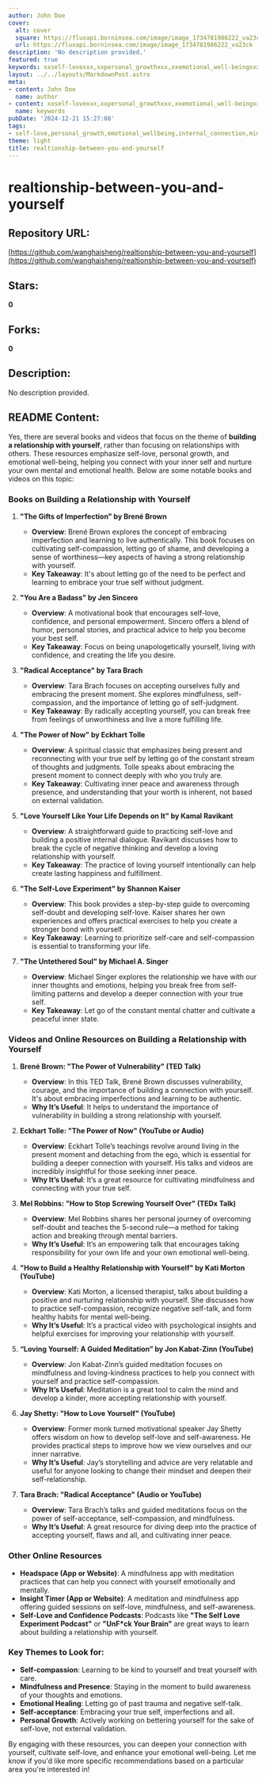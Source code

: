 ```yaml
---
author: John Doe
cover:
  alt: cover
  square: https://fluxapi.borninsea.com/image/image_1734781986222_va23ck
  url: https://fluxapi.borninsea.com/image/image_1734781986222_va23ck
description: 'No description provided.'
featured: true
keywords: xxself-lovexxx,xxpersonal_growthxxx,xxemotional_well-beingxxx,xxself-compassionxxx,xxmental_healthxxx,xxself-acceptancexxx,xxself-awarenessxxx,xxradical_acceptancexxx,xxmindfulnessxxx,xxpresent_momentxxx,xxinner_peacexxx,xxself-worthxxx,xxpositive_internal_dialoguexxx,xxself-carexxx,xxself-validationxxx,xxauthenticityxxx,xxemotional_healthxxx,xxself-empowermentxxx
layout: ../../layouts/MarkdownPost.astro
meta:
- content: John Doe
  name: author
- content: xxself-lovexxx,xxpersonal_growthxxx,xxemotional_well-beingxxx,xxself-compassionxxx,xxmental_healthxxx,xxself-acceptancexxx,xxself-awarenessxxx,xxradical_acceptancexxx,xxmindfulnessxxx,xxpresent_momentxxx,xxinner_peacexxx,xxself-worthxxx,xxpositive_internal_dialoguexxx,xxself-carexxx,xxself-validationxxx,xxauthenticityxxx,xxemotional_healthxxx,xxself-empowermentxxx
  name: keywords
pubDate: '2024-12-21 15:27:08'
tags:
- self-love,personal_growth,emotional_wellbeing,internal_connection,mindfulness,spiritual_growth,relationship_with_self
theme: light
title: realtionship-between-you-and-yourself
---
```


# realtionship-between-you-and-yourself

## Repository URL: 
[https://github.com/wanghaisheng/realtionship-between-you-and-yourself](https://github.com/wanghaisheng/realtionship-between-you-and-yourself)

## Stars: 
**0**

## Forks: 
**0**

## Description: 
No description provided.

## README Content: 
Yes, there are several books and videos that focus on the theme of **building a relationship with yourself**, rather than focusing on relationships with others. These resources emphasize self-love, personal growth, and emotional well-being, helping you connect with your inner self and nurture your own mental and emotional health. Below are some notable books and videos on this topic:

### **Books on Building a Relationship with Yourself**

1. **"The Gifts of Imperfection" by Brené Brown**
   - **Overview**: Brené Brown explores the concept of embracing imperfection and learning to live authentically. This book focuses on cultivating self-compassion, letting go of shame, and developing a sense of worthiness—key aspects of having a strong relationship with yourself.
   - **Key Takeaway**: It's about letting go of the need to be perfect and learning to embrace your true self without judgment.

2. **"You Are a Badass" by Jen Sincero**
   - **Overview**: A motivational book that encourages self-love, confidence, and personal empowerment. Sincero offers a blend of humor, personal stories, and practical advice to help you become your best self.
   - **Key Takeaway**: Focus on being unapologetically yourself, living with confidence, and creating the life you desire.

3. **"Radical Acceptance" by Tara Brach**
   - **Overview**: Tara Brach focuses on accepting ourselves fully and embracing the present moment. She explores mindfulness, self-compassion, and the importance of letting go of self-judgment.
   - **Key Takeaway**: By radically accepting yourself, you can break free from feelings of unworthiness and live a more fulfilling life.

4. **"The Power of Now" by Eckhart Tolle**
   - **Overview**: A spiritual classic that emphasizes being present and reconnecting with your true self by letting go of the constant stream of thoughts and judgments. Tolle speaks about embracing the present moment to connect deeply with who you truly are.
   - **Key Takeaway**: Cultivating inner peace and awareness through presence, and understanding that your worth is inherent, not based on external validation.

5. **"Love Yourself Like Your Life Depends on It" by Kamal Ravikant**
   - **Overview**: A straightforward guide to practicing self-love and building a positive internal dialogue. Ravikant discusses how to break the cycle of negative thinking and develop a loving relationship with yourself.
   - **Key Takeaway**: The practice of loving yourself intentionally can help create lasting happiness and fulfillment.

6. **"The Self-Love Experiment" by Shannon Kaiser**
   - **Overview**: This book provides a step-by-step guide to overcoming self-doubt and developing self-love. Kaiser shares her own experiences and offers practical exercises to help you create a stronger bond with yourself.
   - **Key Takeaway**: Learning to prioritize self-care and self-compassion is essential to transforming your life.

7. **"The Untethered Soul" by Michael A. Singer**
   - **Overview**: Michael Singer explores the relationship we have with our inner thoughts and emotions, helping you break free from self-limiting patterns and develop a deeper connection with your true self.
   - **Key Takeaway**: Let go of the constant mental chatter and cultivate a peaceful inner state.

### **Videos and Online Resources on Building a Relationship with Yourself**

1. **Brené Brown: "The Power of Vulnerability" (TED Talk)**
   - **Overview**: In this TED Talk, Brené Brown discusses vulnerability, courage, and the importance of building a connection with yourself. It's about embracing imperfections and learning to be authentic.
   - **Why It’s Useful**: It helps to understand the importance of vulnerability in building a strong relationship with yourself.

2. **Eckhart Tolle: "The Power of Now" (YouTube or Audio)**
   - **Overview**: Eckhart Tolle’s teachings revolve around living in the present moment and detaching from the ego, which is essential for building a deeper connection with yourself. His talks and videos are incredibly insightful for those seeking inner peace.
   - **Why It’s Useful**: It’s a great resource for cultivating mindfulness and connecting with your true self.

3. **Mel Robbins: "How to Stop Screwing Yourself Over" (TEDx Talk)**
   - **Overview**: Mel Robbins shares her personal journey of overcoming self-doubt and teaches the 5-second rule—a method for taking action and breaking through mental barriers.
   - **Why It’s Useful**: It’s an empowering talk that encourages taking responsibility for your own life and your own emotional well-being.

4. **"How to Build a Healthy Relationship with Yourself" by Kati Morton (YouTube)**
   - **Overview**: Kati Morton, a licensed therapist, talks about building a positive and nurturing relationship with yourself. She discusses how to practice self-compassion, recognize negative self-talk, and form healthy habits for mental well-being.
   - **Why It’s Useful**: It’s a practical video with psychological insights and helpful exercises for improving your relationship with yourself.

5. **“Loving Yourself: A Guided Meditation” by Jon Kabat-Zinn (YouTube)**
   - **Overview**: Jon Kabat-Zinn’s guided meditation focuses on mindfulness and loving-kindness practices to help you connect with yourself and practice self-compassion.
   - **Why It’s Useful**: Meditation is a great tool to calm the mind and develop a kinder, more accepting relationship with yourself.

6. **Jay Shetty: "How to Love Yourself" (YouTube)**
   - **Overview**: Former monk turned motivational speaker Jay Shetty offers wisdom on how to develop self-love and self-awareness. He provides practical steps to improve how we view ourselves and our inner narrative.
   - **Why It’s Useful**: Jay’s storytelling and advice are very relatable and useful for anyone looking to change their mindset and deepen their self-relationship.

7. **Tara Brach: "Radical Acceptance" (Audio or YouTube)**
   - **Overview**: Tara Brach’s talks and guided meditations focus on the power of self-acceptance, self-compassion, and mindfulness.
   - **Why It’s Useful**: A great resource for diving deep into the practice of accepting yourself, flaws and all, and cultivating inner peace.

### **Other Online Resources**

- **Headspace (App or Website)**: A mindfulness app with meditation practices that can help you connect with yourself emotionally and mentally.
- **Insight Timer (App or Website)**: A meditation and mindfulness app offering guided sessions on self-love, mindfulness, and self-awareness.
- **Self-Love and Confidence Podcasts**: Podcasts like **"The Self Love Experiment Podcast"** or **"UnF*ck Your Brain"** are great ways to learn about building a relationship with yourself.

### **Key Themes to Look for:**
- **Self-compassion**: Learning to be kind to yourself and treat yourself with care.
- **Mindfulness and Presence**: Staying in the moment to build awareness of your thoughts and emotions.
- **Emotional Healing**: Letting go of past trauma and negative self-talk.
- **Self-acceptance**: Embracing your true self, imperfections and all.
- **Personal Growth**: Actively working on bettering yourself for the sake of self-love, not external validation.

By engaging with these resources, you can deepen your connection with yourself, cultivate self-love, and enhance your emotional well-being. Let me know if you'd like more specific recommendations based on a particular area you're interested in!



